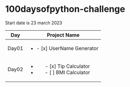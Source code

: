 # 100daysofpython-challenge
Start date is 23 march 2023

| Day     | Project Name        |
|-----    |:-------------:      |
| Day01   |<ul><li>- [x] UserName Generator</li></ul>|
| Day02   |<ul><li>- [x] Tip Calculator</li><li>- [ ] BMI Calculator</li></ul>|
